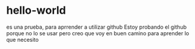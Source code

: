 # hello-world
es una prueba, para aprrender a utilizar github
Estoy probando el github
porque no lo se usar
pero creo que voy en buen camino para
aprender lo que necesito
